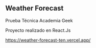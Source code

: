 ## Weather Forecast

Prueba Técnica Academia Geek

Proyecto realizado en React.Js

https://weather-forecast-ten.vercel.app/
